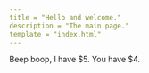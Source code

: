 ```yaml
---
title = "Hello and welcome."
description = "The main page."
template = "index.html"
---
```


Beep boop, I have $5. You have $4.